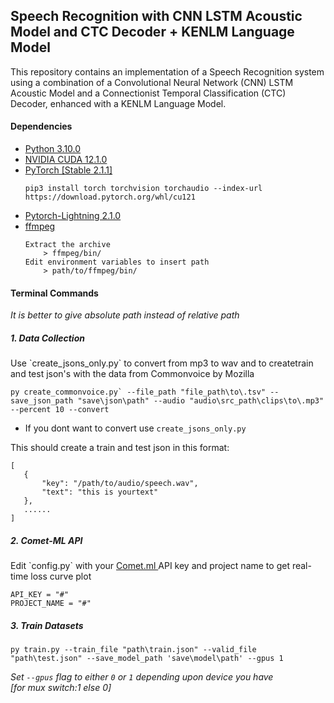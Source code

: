 ## Speech Recognition with CNN LSTM Acoustic Model and CTC Decoder + KENLM Language Model
This repository contains an implementation of a Speech Recognition system using a combination of a Convolutional Neural Network (CNN) LSTM Acoustic Model and a Connectionist Temporal Classification (CTC) Decoder, enhanced with a KENLM Language Model.

#### Dependencies
- [Python 3.10.0](https://www.python.org/downloads/release/python-3100/)
- [NVIDIA CUDA 12.1.0](https://developer.nvidia.com/cuda-12-1-0-download-archive)
- [PyTorch [Stable 2.1.1]](https://pytorch.org/)
    ```
    pip3 install torch torchvision torchaudio --index-url https://download.pytorch.org/whl/cu121
    ```
- [Pytorch-Lightning 2.1.0](https://www.pytorchlightning.ai/index.html)
- [ffmpeg](https://www.ffmpeg.org/)
    ```
    Extract the archive
        > ffmpeg/bin/
    Edit environment variables to insert path 
        > path/to/ffmpeg/bin/
    ```
#### Terminal Commands
*It is better to give absolute path instead of relative path*
<h5>1. Data Collection </h5>
Use `create_jsons_only.py` to convert from mp3 to wav and to createtrain and test json's with the data from Commonvoice by Mozilla </br>

```
py create_commonvoice.py` --file_path "file_path\to\.tsv" --save_json_path "save\json\path" --audio "audio\src_path\clips\to\.mp3" --percent 10 --convert
```
- If you dont want to convert use `create_jsons_only.py`

This should create a train and test json in this format:
 ```
 [
    {   
        "key": "/path/to/audio/speech.wav", 
        "text": "this is yourtext"
    },
    ......
 ]
 ```
<h5>2. Comet-ML API </h5>
Edit `config.py` with your <a href='https://www.comet.com/site/'> Comet.ml </a>API key and project name to get real-time loss curve plot </br>

```
API_KEY = "#"  
PROJECT_NAME = "#" 
```

<h5>3. Train Datasets </h5>

```
py train.py --train_file "path\train.json" --valid_file "path\test.json" --save_model_path 'save\model\path' --gpus 1    
```

*Set `--gpus` flag to either `0` or `1` depending upon device you have </br>[for mux switch:1 else 0]*